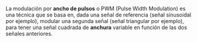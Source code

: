 La modulación por **ancho de pulsos** o PWM (Pulse Width Modulation) es una técnica que se basa en, dada una señal de referencia (señal sinusoidal por ejemplo), modular una segunda señal (señal triangular por ejemplo), para tener una señal cuadrada de **anchura** variable en función de las dos señales anteriores.